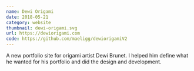 ```yaml
---
name: Dewi Origami
date: 2018-05-21
category: website
thumbnail: dewi-origami.svg
url: https://dewiorigami.com
code: https://github.com/maeligg/dewiorigamiV2
---
```


A new portfolio site for origami artist Dewi Brunet. I helped him define what he wanted for his portfolio and did the design and development.